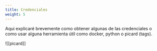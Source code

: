 ```yaml
---
title: Credenciales
weight: 5
---
```


Aqui explicaré brevemente como obtener algunas de las credenciales o como usar alguna herramienta útil como docker, python o picard (tags).



















![[picard]]

